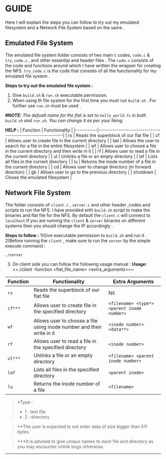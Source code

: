 # GUIDE
Here I will explain the steps you can follow to try out my emulated filesystem and a Network File System based on the same .

## Emulated File System 
The emulated file system folder consists of two main `C` codes, `code.c` & `try_code.c` , and other essential and header files . The `code.c` consists of the code and functions around which I have written the wrapper for creating the NFS.
`try_code.c` is the code that consists of all the functionality for my emulated file system .

**Steps to try out the emulated file system :**
 1) Give `build.sh` & `run.sh` executable permission.
 2) When using th file system for the first time you must run `build.sh` . For further use `run.sh` must be used .
 
***#NOTE:** The defualt name for the flat is set to `hello_world.fs` in both `build.sh` and `run.sh`. You can change it as per your liking.*

**HELP :**
| Function  | Functionality                                             |
|-----------|------------------------------------------------------------|
| rs        | Reads the superblock of our flat file                      |
| cf        | Allows user to create file in the current directory        |
| lad       | Allows the user to search for a file in the entire filesystem |
| wf        | Allows user to choose a file in the current directory and then write in it |
| rf        | Allows user to read a file in the current directory        |
| ul        | Unlinks a file or an empty directory                       |
| laf       | Lists all files in the current directory                   |
| lu        | Returns the inode number of a file in the current directory |
| cd        | Allows user to change directory (in forward direction)     |
| gb        | Allows user to go to the previous directory                |
| shutdown  | Closes the emulated filesystem                             |

## Network File System 
The folder consists of `client.c` , `server.c` and other header ,codes and scripts to run the NFS.
I have provided with `build.sh` script to make the binaries and flat file for the NFS. By default the `client.c` will connect to `localhost`.If you are running the `client` & `server` binaries on different systems then you should change the IP accordingly .

**Steps to follow :**
1)Give executable permission to `build.sh` and run it .
2)Before running the `client` , make sure to run the `server` by the simple execute command :
```sh
./server
```
3) On client side you can follow the following usage manual : 
  **Usage:**  ==./client -function <flat_file_name> <extra_arguments>== 
  
| Function   | Functionality                                                        | Extra Arguments                             |
|------------|----------------------------------------------------------------------|---------------------------------------------|
| `rs`       | Reads the superblock of our flat file                                | Nil                                         |
| `cf***`    | Allows user to create file in the specified directory                | `<filename> <type*> <parent inode number>`  |
| `wf`       | Allows user to choose a file using inode number and then write in it | `<inode number> <data**>`                   |
| `rf`       | Allows user to read a file in the specified directory                | `<inode number>`                            |
| `ul***`    | Unlinks a file or an empty directory                                 | `<filename> <parent inode number>`          |
| `laf`      | Lists all files in the specified directory                           | `<parent inode>`                            |
| `lu`       | Returns the inode number of a file                                   | `<filename>`                                |



>*Type :
> - 1 : text file 
> - 2 : directory
    
>**The user is expected to not enter data of size bigger than 511 bytes. 
    
>***It is advised to give unique names to each file and directory as you may encounter unlink bugs otherwise.
    
-------------------------------------
    
